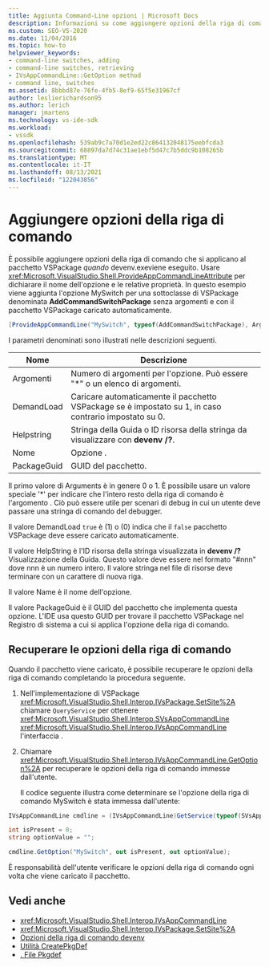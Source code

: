 ```yaml
---
title: Aggiunta Command-Line opzioni | Microsoft Docs
description: Informazioni su come aggiungere opzioni della riga di comando che vengono applicate a un vspackage quando viene devenv.exe comando.
ms.custom: SEO-VS-2020
ms.date: 11/04/2016
ms.topic: how-to
helpviewer_keywords:
- command-line switches, adding
- command-line switches, retrieving
- IVsAppCommandLine::GetOption method
- command line, switches
ms.assetid: 8bbbd87e-76fe-4fb5-8ef9-65f5e31967cf
author: leslierichardson95
ms.author: lerich
manager: jmartens
ms.technology: vs-ide-sdk
ms.workload:
- vssdk
ms.openlocfilehash: 539ab9c7a70d1e2ed22c864132048175eebfcda3
ms.sourcegitcommit: 68897da7d74c31ae1ebf5d47c7b5ddc9b108265b
ms.translationtype: MT
ms.contentlocale: it-IT
ms.lasthandoff: 08/13/2021
ms.locfileid: "122043856"
---
```

# <a name="add-command-line-switches"></a>Aggiungere opzioni della riga di comando
È possibile aggiungere opzioni della riga di comando che si applicano al pacchetto VSPackage *quando* devenv.exeviene eseguito. Usare <xref:Microsoft.VisualStudio.Shell.ProvideAppCommandLineAttribute> per dichiarare il nome dell'opzione e le relative proprietà. In questo esempio viene aggiunta l'opzione MySwitch per una sottoclasse di VSPackage denominata **AddCommandSwitchPackage** senza argomenti e con il pacchetto VSPackage caricato automaticamente.

```csharp
[ProvideAppCommandLine("MySwitch", typeof(AddCommandSwitchPackage), Arguments = "0", DemandLoad = 1)]
```

 I parametri denominati sono illustrati nelle descrizioni seguenti.

|Nome|Descrizione|
|-|-|
| Argomenti | Numero di argomenti per l'opzione. Può essere "*" o un elenco di argomenti. |
| DemandLoad | Caricare automaticamente il pacchetto VSPackage se è impostato su 1, in caso contrario impostato su 0. |
| Helpstring | Stringa della Guida o ID risorsa della stringa da visualizzare con **devenv /?**. |
| Nome | Opzione . |
| PackageGuid | GUID del pacchetto. |

 Il primo valore di Arguments è in genere 0 o 1. È possibile usare un valore speciale '*' per indicare che l'intero resto della riga di comando è l'argomento . Ciò può essere utile per scenari di debug in cui un utente deve passare una stringa di comando del debugger.

 Il valore DemandLoad `true` è (1) o (0) indica che il `false` pacchetto VSPackage deve essere caricato automaticamente.

 Il valore HelpString è l'ID risorsa della stringa visualizzata in **devenv /?** Visualizzazione della Guida. Questo valore deve essere nel formato "#nnn" dove nnn è un numero intero. Il valore stringa nel file di risorse deve terminare con un carattere di nuova riga.

 Il valore Name è il nome dell'opzione.

 Il valore PackageGuid è il GUID del pacchetto che implementa questa opzione. L'IDE usa questo GUID per trovare il pacchetto VSPackage nel Registro di sistema a cui si applica l'opzione della riga di comando.

## <a name="retrieve-command-line-switches"></a>Recuperare le opzioni della riga di comando
 Quando il pacchetto viene caricato, è possibile recuperare le opzioni della riga di comando completando la procedura seguente.

1. Nell'implementazione di VSPackage <xref:Microsoft.VisualStudio.Shell.Interop.IVsPackage.SetSite%2A> chiamare `QueryService` per ottenere <xref:Microsoft.VisualStudio.Shell.Interop.SVsAppCommandLine> <xref:Microsoft.VisualStudio.Shell.Interop.IVsAppCommandLine> l'interfaccia .

2. Chiamare <xref:Microsoft.VisualStudio.Shell.Interop.IVsAppCommandLine.GetOption%2A> per recuperare le opzioni della riga di comando immesse dall'utente.

   Il codice seguente illustra come determinare se l'opzione della riga di comando MySwitch è stata immessa dall'utente:

```csharp
IVsAppCommandLine cmdline = (IVsAppCommandLine)GetService(typeof(SVsAppCommandLine));

int isPresent = 0;
string optionValue = "";

cmdline.GetOption("MySwitch", out isPresent, out optionValue);
```

 È responsabilità dell'utente verificare le opzioni della riga di comando ogni volta che viene caricato il pacchetto.

## <a name="see-also"></a>Vedi anche
- <xref:Microsoft.VisualStudio.Shell.Interop.IVsAppCommandLine>
- <xref:Microsoft.VisualStudio.Shell.Interop.IVsPackage.SetSite%2A>
- [Opzioni della riga di comando devenv](../ide/reference/devenv-command-line-switches.md)
- [Utilità CreatePkgDef](../extensibility/internals/createpkgdef-utility.md)
- [. File Pkgdef](https://devblogs.microsoft.com/visualstudio/whats-a-pkgdef-and-why/)
